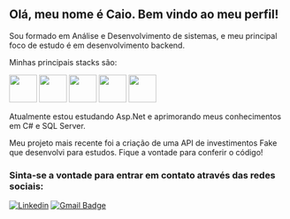 ## Olá, meu nome é Caio. Bem vindo ao meu perfil!

Sou formado em Análise e Desenvolvimento de sistemas, e meu principal foco de estudo é em desenvolvimento backend.

Minhas principais stacks são:

<img height='50' src="https://cdn.jsdelivr.net/gh/devicons/devicon@latest/icons/csharp/csharp-original.svg" /> <img height='50' src="https://cdn.jsdelivr.net/gh/devicons/devicon@latest/icons/dotnetcore/dotnetcore-original.svg" />
<img height='50' src="https://cdn.jsdelivr.net/gh/devicons/devicon@latest/icons/microsoftsqlserver/microsoftsqlserver-original-wordmark.svg" /> <img height='50' src="https://cdn.jsdelivr.net/gh/devicons/devicon@latest/icons/javascript/javascript-original.svg" /> <img height='50' src="https://cdn.jsdelivr.net/gh/devicons/devicon@latest/icons/mysql/mysql-original-wordmark.svg" />

Atualmente estou estudando Asp.Net e aprimorando meus conhecimentos em C# e SQL Server.

Meu projeto mais recente foi a criação de uma API de investimentos Fake que desenvolvi para estudos. Fique a vontade para conferir o código!

### Sinta-se a vontade para entrar em contato através das redes sociais:

[![Linkedin](https://img.shields.io/badge/-CaioMartinelli-blue?style=flat-square&logo=Linkedin&logoColor=white&link=https://www.linkedin.com/in/caio-ricardo-martinelli-2119b71a0/)](https://www.linkedin.com/in/caio-ricardo-martinelli-2119b71a0/)
[![Gmail Badge](https://img.shields.io/badge/-caio.martinelli@gmail.com-006bed?style=flat-square&logo=Gmail&logoColor=white&link=mailto:caio.martinelli@gmail.com)](mailto:caio.martinelli@gmail.com)
